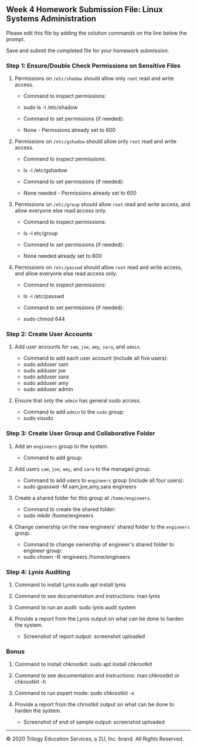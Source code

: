 ## Week 4 Homework Submission File: Linux Systems Administration

Please edit this file by adding the solution commands on the line below the prompt.

Save and submit the completed file for your homework submission.


### Step 1: Ensure/Double Check Permissions on Sensitive Files

1. Permissions on `/etc/shadow` should allow only `root` read and write access.

    - Command to inspect permissions: 
    - sudo ls -l /etc/shadow
    
    - Command to set permissions (if needed):
    - None - Permssions already set to 600

2. Permissions on `/etc/gshadow` should allow only `root` read and write access.

    - Command to inspect permissions:
    - ls -l /etc/gshadow

    - Command to set permissions (if needed):
    - None needed - Permissions already set to 600

3. Permissions on `/etc/group` should allow `root` read and write access, and allow everyone else read access only.

    - Command to inspect permissions: 
    - ls -l etc/group

    - Command to set permissions (if needed):
    - None needed already set to 600

4. Permissions on `/etc/passwd` should allow `root` read and write access, and allow everyone else read access only.

    - Command to inspect permissions:
    - ls -l /etc/passwd

    - Command to set permissions (if needed):
    - sudo chmod 644

### Step 2: Create User Accounts

1. Add user accounts for `sam`, `joe`, `amy`, `sara`, and `admin`.

    - Command to add each user account (include all five users):
    - sudo adduser sam
    - sudo adduser joe
    - sudo adduser sara
    - sudo adduser amy
    - sudo adduser admin 

2. Ensure that only the `admin` has general sudo access.

    - Command to add `admin` to the `sudo` group:
    - sudo visudo

### Step 3: Create User Group and Collaborative Folder

1. Add an `engineers` group to the system.

    - Command to add group:

2. Add users `sam`, `joe`, `amy`, and `sara` to the managed group.

    - Command to add users to `engineers` group (include all four users):
    - sudo gpasswd -M sam,joe,amy,sara engineers

3. Create a shared folder for this group at `/home/engineers`.

    - Command to create the shared folder:
    - sudo mkdir /home/engineers

4. Change ownership on the new engineers' shared folder to the `engineers` group.

    - Command to change ownership of engineer's shared folder to engineer group:
    - sudo chown -R :engineers /home/engineers

### Step 4: Lynis Auditing

1. Command to install Lynis:sudo apt install lynis

2. Command to see documentation and instructions: man lynis

3. Command to run an audit: sudo lynis audit system

4. Provide a report from the Lynis output on what can be done to harden the system.

    - Screenshot of report output: screenshot uploaded


### Bonus
1. Command to install chkrootkit: sudo apt install chkrootkit

2. Command to see documentation and instructions: man chkrootkit or chkrootkit -h

3. Command to run expert mode: sudo chkrootkit -x

4. Provide a report from the chrootkit output on what can be done to harden the system.
    - Screenshot of end of sample output: screenshot uploaded

---
© 2020 Trilogy Education Services, a 2U, Inc. brand. All Rights Reserved.
